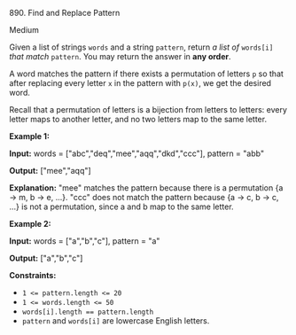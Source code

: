 890\. Find and Replace Pattern

Medium

Given a list of strings `words` and a string `pattern`, return _a list of_ `words[i]` _that match_ `pattern`. You may return the answer in **any order**.

A word matches the pattern if there exists a permutation of letters `p` so that after replacing every letter `x` in the pattern with `p(x)`, we get the desired word.

Recall that a permutation of letters is a bijection from letters to letters: every letter maps to another letter, and no two letters map to the same letter.

**Example 1:**

**Input:** words = ["abc","deq","mee","aqq","dkd","ccc"], pattern = "abb"

**Output:** ["mee","aqq"]

**Explanation:** "mee" matches the pattern because there is a permutation {a -> m, b -> e, ...}. "ccc" does not match the pattern because {a -> c, b -> c, ...} is not a permutation, since a and b map to the same letter.

**Example 2:**

**Input:** words = ["a","b","c"], pattern = "a"

**Output:** ["a","b","c"]

**Constraints:**

*   `1 <= pattern.length <= 20`
*   `1 <= words.length <= 50`
*   `words[i].length == pattern.length`
*   `pattern` and `words[i]` are lowercase English letters.